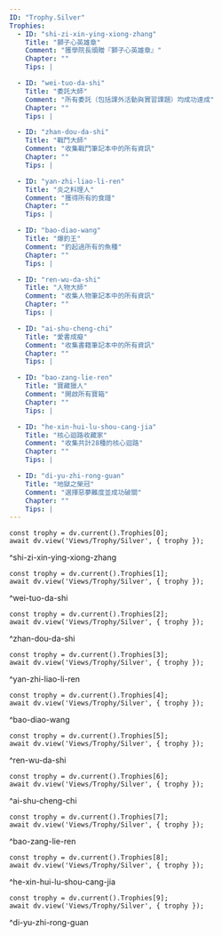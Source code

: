 ```yaml
---
ID: "Trophy.Silver"
Trophies:
  - ID: "shi-zi-xin-ying-xiong-zhang"
    Title: "獅子心英雄章"
    Comment: "獲學院長頒贈『獅子心英雄章』"
    Chapter: ""
    Tips: |

  - ID: "wei-tuo-da-shi"
    Title: "委託大師"
    Comment: "所有委託（包括課外活動與實習課題）均成功達成"
    Chapter: ""
    Tips: |

  - ID: "zhan-dou-da-shi"
    Title: "戰鬥大師"
    Comment: "收集戰鬥筆記本中的所有資訊"
    Chapter: ""
    Tips: |

  - ID: "yan-zhi-liao-li-ren"
    Title: "炎之料理人"
    Comment: "獲得所有的食譜"
    Chapter: ""
    Tips: |

  - ID: "bao-diao-wang"
    Title: "爆釣王"
    Comment: "釣起過所有的魚種"
    Chapter: ""
    Tips: |

  - ID: "ren-wu-da-shi"
    Title: "人物大師"
    Comment: "收集人物筆記本中的所有資訊"
    Chapter: ""
    Tips: |

  - ID: "ai-shu-cheng-chi"
    Title: "愛書成癡"
    Comment: "收集書籍筆記本中的所有資訊"
    Chapter: ""
    Tips: |

  - ID: "bao-zang-lie-ren"
    Title: "寶藏獵人"
    Comment: "開啟所有寶箱"
    Chapter: ""
    Tips: |

  - ID: "he-xin-hui-lu-shou-cang-jia"
    Title: "核心迴路收藏家"
    Comment: "收集共計28種的核心迴路"
    Chapter: ""
    Tips: |

  - ID: "di-yu-zhi-rong-guan"
    Title: "地獄之榮冠"
    Comment: "選擇惡夢難度並成功破關"
    Chapter: ""
    Tips: |
---
```

```dataviewjs
const trophy = dv.current().Trophies[0];
await dv.view('Views/Trophy/Silver', { trophy });
```
^shi-zi-xin-ying-xiong-zhang

```dataviewjs
const trophy = dv.current().Trophies[1];
await dv.view('Views/Trophy/Silver', { trophy });
```
^wei-tuo-da-shi

```dataviewjs
const trophy = dv.current().Trophies[2];
await dv.view('Views/Trophy/Silver', { trophy });
```
^zhan-dou-da-shi

```dataviewjs
const trophy = dv.current().Trophies[3];
await dv.view('Views/Trophy/Silver', { trophy });
```
^yan-zhi-liao-li-ren

```dataviewjs
const trophy = dv.current().Trophies[4];
await dv.view('Views/Trophy/Silver', { trophy });
```
^bao-diao-wang

```dataviewjs
const trophy = dv.current().Trophies[5];
await dv.view('Views/Trophy/Silver', { trophy });
```
^ren-wu-da-shi

```dataviewjs
const trophy = dv.current().Trophies[6];
await dv.view('Views/Trophy/Silver', { trophy });
```
^ai-shu-cheng-chi

```dataviewjs
const trophy = dv.current().Trophies[7];
await dv.view('Views/Trophy/Silver', { trophy });
```
^bao-zang-lie-ren

```dataviewjs
const trophy = dv.current().Trophies[8];
await dv.view('Views/Trophy/Silver', { trophy });
```
^he-xin-hui-lu-shou-cang-jia

```dataviewjs
const trophy = dv.current().Trophies[9];
await dv.view('Views/Trophy/Silver', { trophy });
```
^di-yu-zhi-rong-guan